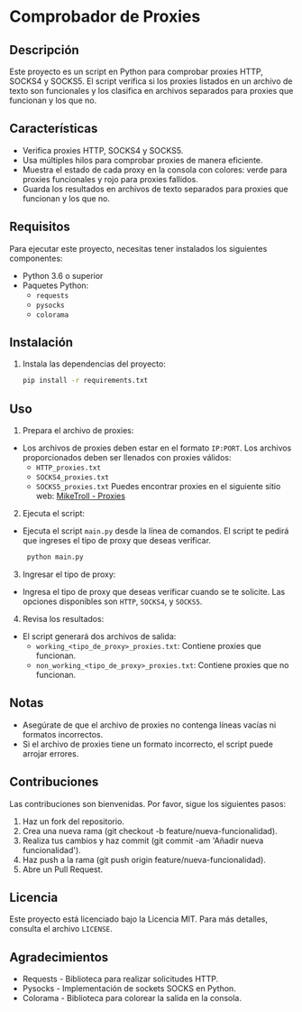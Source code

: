 # Comprobador de Proxies

## Descripción

Este proyecto es un script en Python para comprobar proxies HTTP, SOCKS4 y SOCKS5. El script verifica si los proxies listados en un archivo de texto son funcionales y los clasifica en archivos separados para proxies que funcionan y los que no.

## Características

- Verifica proxies HTTP, SOCKS4 y SOCKS5.
- Usa múltiples hilos para comprobar proxies de manera eficiente.
- Muestra el estado de cada proxy en la consola con colores: verde para proxies funcionales y rojo para proxies fallidos.
- Guarda los resultados en archivos de texto separados para proxies que funcionan y los que no.

## Requisitos

Para ejecutar este proyecto, necesitas tener instalados los siguientes componentes:

- Python 3.6 o superior
- Paquetes Python:
  - `requests`
  - `pysocks`
  - `colorama`

## Instalación

1. Instala las dependencias del proyecto:
   ```bash
   pip install -r requirements.txt

## Uso

1. Prepara el archivo de proxies:
- Los archivos de proxies deben estar en el formato `IP:PORT`. Los archivos proporcionados deben ser llenados con proxies válidos:
  - `HTTP_proxies.txt`
  - `SOCKS4_proxies.txt`
  - `SOCKS5_proxies.txt`
Puedes encontrar proxies en el siguiente sitio web: [MikeTroll - Proxies](https://miketrollyt.github.io/MikeTroll/proxies/)
2. Ejecuta el script:
- Ejecuta el script `main.py` desde la línea de comandos. El script te pedirá que ingreses el tipo de proxy que deseas verificar.
  ```bash
   python main.py
3. Ingresar el tipo de proxy:
- Ingresa el tipo de proxy que deseas verificar cuando se te solicite. Las opciones disponibles son `HTTP`, `SOCKS4`, y `SOCKS5`.
4. Revisa los resultados:
  - El script generará dos archivos de salida:
    - `working_<tipo_de_proxy>_proxies.txt`: Contiene proxies que funcionan.
    - `non_working_<tipo_de_proxy>_proxies.txt`: Contiene proxies que no funcionan.
   
## Notas

- Asegúrate de que el archivo de proxies no contenga líneas vacías ni formatos incorrectos.
- Si el archivo de proxies tiene un formato incorrecto, el script puede arrojar errores.

## Contribuciones

Las contribuciones son bienvenidas. Por favor, sigue los siguientes pasos:
1. Haz un fork del repositorio.
2. Crea una nueva rama (git checkout -b feature/nueva-funcionalidad).
3. Realiza tus cambios y haz commit (git commit -am 'Añadir nueva funcionalidad').
4. Haz push a la rama (git push origin feature/nueva-funcionalidad).
5. Abre un Pull Request.

## Licencia

Este proyecto está licenciado bajo la Licencia MIT. Para más detalles, consulta el archivo `LICENSE`.

## Agradecimientos

- Requests - Biblioteca para realizar solicitudes HTTP.
- Pysocks - Implementación de sockets SOCKS en Python.
- Colorama - Biblioteca para colorear la salida en la consola.
